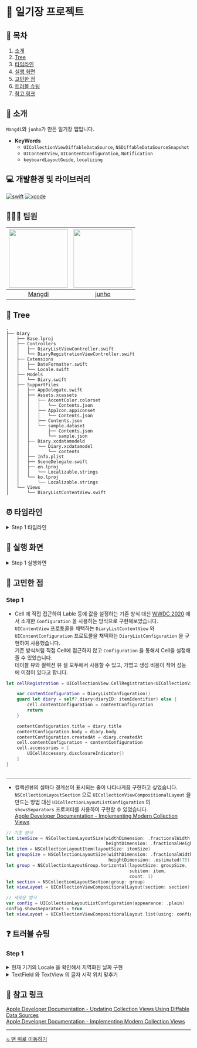 # 📒 일기장 프로젝트

## 📖 목차
1. [소개](#-소개)
2. [Tree](#-tree)
3. [타임라인](#-타임라인)
4. [실행 화면](#-실행-화면)
5. [고민한 점](#-고민한-점)
6. [트러블 슈팅](#-트러블-슈팅)
7. [참고 링크](#-참고-링크)

## 🌱 소개

`Mangdi`와 `junho`가 만든 일기장 앱입니다.
- **KeyWords**
  - `UICollectionViewDiffableDataSource`, `NSDiffableDataSourceSnapshot`
  - `UIContentView`, `UIContentConfiguration`, `Notification`
  - `keyboardLayoutGuide`, `localizing`

## 💻 개발환경 및 라이브러리
[![swift](https://img.shields.io/badge/swift-5.6-orange)]()
[![xcode](https://img.shields.io/badge/Xcode-13.4.1-blue)]()

## 🧑🏻‍💻 팀원
|<img src="https://avatars.githubusercontent.com/u/49121469" width=160>|<img src="https://camo.githubusercontent.com/a482a55a5f5456520d73f6c2debdd13375430060d5d1613ca0c733853dedacc0/68747470733a2f2f692e696d6775722e636f6d2f436558554f49642e706e67" width=160>|
|:--:|:--:|
|[Mangdi](https://github.com/MangDi-L)|[junho](https://github.com/junho15)|

## 🌲 Tree

```
.
├── Diary
│   ├── Base.lproj
│   ├── Controllers
│   │   ├── DiaryListViewController.swift
│   │   └── DiaryRegistrationViewController.swift
│   ├── Extensions
│   │   ├── DateFormatter.swift
│   │   └── Locale.swift
│   ├── Models
│   │   └── Diary.swift
│   ├── SupportFiles
│   │   ├── AppDelegate.swift
│   │   ├── Assets.xcassets
│   │   │   ├── AccentColor.colorset
│   │   │   │   └── Contents.json
│   │   │   ├── AppIcon.appiconset
│   │   │   │   └── Contents.json
│   │   │   ├── Contents.json
│   │   │   └── sample.dataset
│   │   │       ├── Contents.json
│   │   │       └── sample.json
│   │   ├── Diary.xcdatamodeld
│   │   │   └── Diary.xcdatamodel
│   │   │       └── contents
│   │   ├── Info.plist
│   │   ├── SceneDelegate.swift
│   │   ├── en.lproj
│   │   │   └── Localizable.strings
│   │   └── ko.lproj
│   │       └── Localizable.strings
│   └── Views
│       └── DiaryListContentView.swift

```
 
## ⏰ 타임라인

<details>
<summary>Step 1 타임라인</summary>
    
- **22/12/20**
    - SwiftLint 라이브러리 적용
    - MVC 파일 분리 및 Asset에 들어있는 json파일에 맞는 모델타입 구현

- **22/12/22**
    - 일기장 리스트 화면 구현 
        - 스토리보드 제거
        - CollectionView Layout, DataSource, Snapshot 구현
        - Custom ContnetView, ContentConfiguration 구현
    - 일기장 등록 화면구현
        - 키보드가 화면을 가리지 않도록 구현
        - NSLocalizedString 사용하여 구현
    
- **22/12/23**
    - 프로젝트 폴더 정리(Extensions, Models, Views, Controllers, SupportFiles)

</details>


## 📱 실행 화면

<details>
    <summary>Step 1 실행화면</summary>

|화면회전|지역화|
|:--:|:--:|
|![Simulator Screen Recording - iPhone 11 - 2022-12-23 at 14 39 10](https://user-images.githubusercontent.com/49121469/209278369-3e69e3c0-3700-49d8-8fde-8e36b2f0ddd8.gif)|![Simulator Screen Recording - iPhone 11 - 2022-12-23 at 14 52 03](https://user-images.githubusercontent.com/49121469/209279608-581b9718-6c32-4a87-a0a6-f654bbc4eb3c.gif)|
    
</details>

## 👀 고민한 점

### Step 1

- Cell 에 직접 접근하여 Lable 등에 값을 설정하는 기존 방식 대신 [WWDC 2020](https://developer.apple.com/videos/play/wwdc2020/10027/) 에서 소개한 `Configuration` 을 사용하는 방식으로 구현해보았습니다.   
`UIContentView` 프로토콜을 채택하는 `DiaryListContentView` 와 `UIContentConfiguration` 프로토콜을 채택하는 `DiaryListConfiguration` 을 구현하여 사용했습니다.   
기존 방식처럼 직접 Cell에 접근하지 않고 `Configuration` 을 통해서 Cell을 설정해줄 수 있었습니다.   
테이블 뷰와 컬렉션 뷰 셀 모두에서 사용할 수 있고, 가볍고 생성 비용이 적어 성능에 이점이 있다고 합니다.


```swift
let cellRegistration = UICollectionView.CellRegistration<UICollectionViewListCell, Diary.ID> { [weak self] cell, _, itemIdentifier in

    var contentConfiguration = DiaryListConfiguration()
    guard let diary = self?.diary(diaryID: itemIdentifier) else {
        cell.contentConfiguration = contentConfiguration
        return
    }

    contentConfiguration.title = diary.title
    contentConfiguration.body = diary.body
    contentConfiguration.createdAt = diary.createdAt
    cell.contentConfiguration = contentConfiguration
    cell.accessories = [
        UICellAccessory.disclosureIndicator()
    ]
}
    
```
---

- 컬렉션뷰의 셀마다 경계선이 표시되는 줄이 나타나게끔 구현하고 싶었습니다.   
`NSCollectionLayoutSection` 으로 `UICollectionViewCompositionalLayout` 을 만드는 방법 대신 `UICollectionLayoutListConfiguration` 의 `showsSeparators` 프로퍼티를 사용하여 구현할 수 있었습니다.   
[Apple Developer Documentation - Implementing Modern Collection Views](https://developer.apple.com/documentation/uikit/views_and_controls/collection_views/implementing_modern_collection_views) 

```swift
// 기존 방식
let itemSize = NSCollectionLayoutSize(widthDimension: .fractionalWidth(1.0),
                                      heightDimension: .fractionalHeight(1.0))
let item = NSCollectionLayoutItem(layoutSize: itemSize)
let groupSize = NSCollectionLayoutSize(widthDimension: .fractionalWidth(1.0),
                                       heightDimension: .estimated(75))
let group = NSCollectionLayoutGroup.horizontal(layoutSize: groupSize,
                                               subitem: item,
                                               count: 1)
let section = NSCollectionLayoutSection(group: group)
let viewLayout = UICollectionViewCompositionalLayout(section: section)
```
```swift
// 새로운 방식
var config = UICollectionLayoutListConfiguration(appearance: .plain)
config.showsSeparators = true
let viewLayout = UICollectionViewCompositionalLayout.list(using: config)
```

## ❓ 트러블 슈팅

### Step 1

<details>
    <summary> 현재 기기의 Locale 을 확인해서 지역화된 날짜 구현 </summary>

- 시뮬레이터 설정에서 언어를 바꿔가며 테스트하던 중 `Locale.current` 가 제대로 바뀌지 않는 문제가 있었습니다.
- `EditSchema - Options` 에서 `App Language` 를 `Korean` 으로 `App Region` 을 `South Korea` 로 수정한 뒤 `Locale.current` 를 확인해도 `en_KR` 였습니다.
- 사용자가 선호하는 언어의 정렬된 목록을 알려주는 `Locale` 의 타입프로퍼티 `preferredLanguages` 를 활용해서 날짜의 지역화를 구현할 수 있었습니다.
    
```swift
// 수정전
extension DateFormatter {
    static func convertToCurrentLocalizedText(timeIntervalSince1970: Double) -> String {
        let date = Date(timeIntervalSince1970: timeIntervalSince1970)
        let formatter = DateFormatter()
        formatter.dateStyle = .long
        formatter.timeStyle = .none
        formatter.locale = Locale.current // Locale.current 사용
        return formatter.string(from: date)
    }
}
```

```swift
// 수정후
extension Locale {
    static var currentLocale: Locale {
        if let preferredLanguage = Locale.preferredLanguages.first {
            return Locale(identifier: preferredLanguage)
        } else {
            return Locale.current
        }
    }
}

extension DateFormatter {
    static func convertToCurrentLocalizedText(timeIntervalSince1970: Double) -> String {
        let date = Date(timeIntervalSince1970: timeIntervalSince1970)
        let formatter = DateFormatter()
        formatter.dateStyle = .long
        formatter.timeStyle = .none
        formatter.locale = Locale.currentLocale // 새로 추가한 Locale.currnetLocale 사용
        return formatter.string(from: date)
    }
}
```
    
</details>

<details>
    <summary> TextField 와 TextView 의 글자 시작 위치 맞추기</summary>

- titleTextField 와 bodyTextView 의 글자 시작 위치가 서로 달랐습니다.
- 예시 화면과 같이, 둘의 글자 시작 위치가 동일하도록 해주기 위해 텍스트 뷰의 `textContainer.lineFragmentPadding` 프로퍼티에 값을 디폴트 값인 `5` 대신 `0` 으로 설정해 주었습니다.
    
```swift
textView.textContainer.lineFragmentPadding = 0 // 5(디폴트) -> 0
```

|수정 전|수정 후|
|:--:|:--:|
|![](https://i.imgur.com/38sLVy7.png)|![](https://i.imgur.com/8AgMvhc.png)|


</details>


## 🔗 참고 링크

[Apple Developer Documentation - Updating Collection Views Using Diffable Data Sources](https://developer.apple.com/documentation/uikit/views_and_controls/collection_views/updating_collection_views_using_diffable_data_sources)  
[Apple Developer Documentation - Implementing Modern Collection Views](https://developer.apple.com/documentation/uikit/views_and_controls/collection_views/implementing_modern_collection_views)  

---

[🔝 맨 위로 이동하기](#-일기장-프로젝트)
